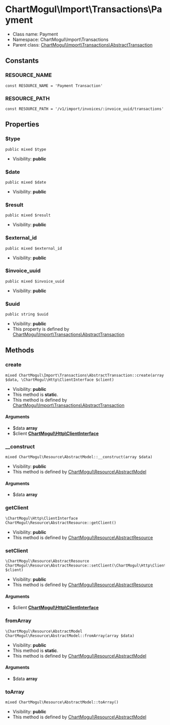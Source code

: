 ChartMogul\Import\Transactions\Payment
===============






* Class name: Payment
* Namespace: ChartMogul\Import\Transactions
* Parent class: [ChartMogul\Import\Transactions\AbstractTransaction](ChartMogul-Import-Transactions-AbstractTransaction.md)



Constants
----------


### RESOURCE_NAME

    const RESOURCE_NAME = 'Payment Transaction'





### RESOURCE_PATH

    const RESOURCE_PATH = '/v1/import/invoices/:invoice_uuid/transactions'





Properties
----------


### $type

    public mixed $type





* Visibility: **public**


### $date

    public mixed $date





* Visibility: **public**


### $result

    public mixed $result





* Visibility: **public**


### $external_id

    public mixed $external_id





* Visibility: **public**


### $invoice_uuid

    public mixed $invoice_uuid





* Visibility: **public**


### $uuid

    public string $uuid





* Visibility: **public**
* This property is defined by [ChartMogul\Import\Transactions\AbstractTransaction](ChartMogul-Import-Transactions-AbstractTransaction.md)


Methods
-------


### create

    mixed ChartMogul\Import\Transactions\AbstractTransaction::create(array $data, \ChartMogul\Http\ClientInterface $client)





* Visibility: **public**
* This method is **static**.
* This method is defined by [ChartMogul\Import\Transactions\AbstractTransaction](ChartMogul-Import-Transactions-AbstractTransaction.md)


#### Arguments
* $data **array**
* $client **[ChartMogul\Http\ClientInterface](ChartMogul-Http-ClientInterface.md)**



### __construct

    mixed ChartMogul\Resource\AbstractModel::__construct(array $data)





* Visibility: **public**
* This method is defined by [ChartMogul\Resource\AbstractModel](ChartMogul-Resource-AbstractModel.md)


#### Arguments
* $data **array**



### getClient

    \ChartMogul\Http\ClientInterface ChartMogul\Resource\AbstractResource::getClient()





* Visibility: **public**
* This method is defined by [ChartMogul\Resource\AbstractResource](ChartMogul-Resource-AbstractResource.md)




### setClient

    \ChartMogul\Resource\AbstractResource ChartMogul\Resource\AbstractResource::setClient(\ChartMogul\Http\ClientInterface $client)





* Visibility: **public**
* This method is defined by [ChartMogul\Resource\AbstractResource](ChartMogul-Resource-AbstractResource.md)


#### Arguments
* $client **[ChartMogul\Http\ClientInterface](ChartMogul-Http-ClientInterface.md)**



### fromArray

    \ChartMogul\Resource\AbstractModel ChartMogul\Resource\AbstractModel::fromArray(array $data)





* Visibility: **public**
* This method is **static**.
* This method is defined by [ChartMogul\Resource\AbstractModel](ChartMogul-Resource-AbstractModel.md)


#### Arguments
* $data **array**



### toArray

    mixed ChartMogul\Resource\AbstractModel::toArray()





* Visibility: **public**
* This method is defined by [ChartMogul\Resource\AbstractModel](ChartMogul-Resource-AbstractModel.md)



